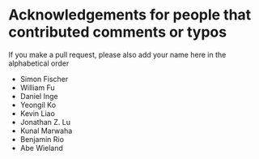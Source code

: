 # Acknowledgements for people that contributed comments or typos

If you make a pull request, please also add your name here in the alphabetical order

* Simon Fischer
* William Fu
* Daniel Inge
* Yeongil Ko
* Kevin Liao
* Jonathan Z. Lu
* Kunal Marwaha
* Benjamin Rio
* Abe Wieland
